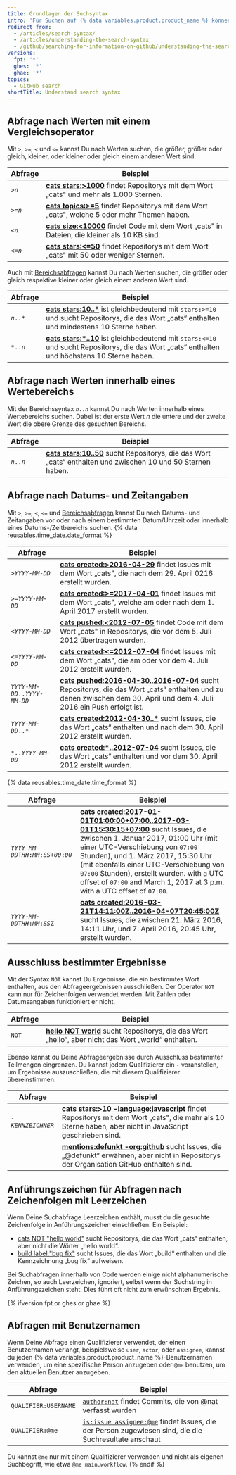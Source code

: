 ```yaml
---
title: Grundlagen der Suchsyntax
intro: 'Für Suchen auf {% data variables.product.product_name %} können Sie Abfragen erstellen, die nach bestimmten alphanumerischen Zeichenfolgen suchen.'
redirect_from:
  - /articles/search-syntax/
  - /articles/understanding-the-search-syntax
  - /github/searching-for-information-on-github/understanding-the-search-syntax
versions:
  fpt: '*'
  ghes: '*'
  ghae: '*'
topics:
  - GitHub search
shortTitle: Understand search syntax
---
```


## Abfrage nach Werten mit einem Vergleichsoperator

Mit `>`, `>=`, `<` und `<=` kannst Du nach Werten suchen, die größer, größer oder gleich, kleiner, oder kleiner oder gleich einem anderen Wert sind.

| Abfrage                   | Beispiel                                                                                                                                                                           |
| ------------------------- | ---------------------------------------------------------------------------------------------------------------------------------------------------------------------------------- |
| <code>><em>n</em></code> | **[cats stars:>1000](https://github.com/search?utf8=%E2%9C%93&q=cats+stars%3A%3E1000&type=Repositories)** findet Repositorys mit dem Wort „cats" und mehr als 1.000 Sternen.       |
| <code>>=<em>n</em></code> | **[cats topics:>=5](https://github.com/search?utf8=%E2%9C%93&q=cats+topics%3A%3E%3D5&type=Repositories)** findet Repositorys mit dem Wort „cats", welche 5 oder mehr Themen haben. |
| <code><<em>n</em></code> | **[cats size:<10000](https://github.com/search?utf8=%E2%9C%93&q=cats+size%3A%3C10000&type=Code)** findet Code mit dem Wort „cats" in Dateien, die kleiner als 10 KB sind.          |
| <code><=<em>n</em></code> | **[cats stars:<=50](https://github.com/search?utf8=%E2%9C%93&q=cats+stars%3A%3C%3D50&type=Repositories)** findet Repositorys mit dem Wort „cats" mit 50 oder weniger Sternen.      |

Auch mit [Bereichsabfragen](#query-for-values-between-a-range) kannst Du nach Werten suchen, die größer oder gleich respektive kleiner oder gleich einem anderen Wert sind.

| Abfrage                   | Beispiel                                                                                                                                                                                                                                  |
| ------------------------- | ----------------------------------------------------------------------------------------------------------------------------------------------------------------------------------------------------------------------------------------- |
| <code><em>n</em>..*</code> | **[cats stars:10..*](https://github.com/search?utf8=%E2%9C%93&q=cats+stars%3A10..*&type=Repositories)** ist gleichbedeutend mit `stars:>=10` und sucht Repositorys, die das Wort „cats“ enthalten und mindestens 10 Sterne haben.      |
| <code>*..<em>n</em></code> | **[cats stars:*..10](https://github.com/search?utf8=%E2%9C%93&q=cats+stars%3A%22*..10%22&type=Repositories)** ist gleichbedeutend mit `stars:<=10` und sucht Repositorys, die das Wort „cats“ enthalten und höchstens 10 Sterne haben. |

## Abfrage nach Werten innerhalb eines Wertebereichs

Mit der Bereichssyntax <code><em>n</em>..<em>n</em></code> kannst Du nach Werten innerhalb eines Wertebereichs suchen. Dabei ist der erste Wert _n_ die untere und der zweite Wert die obere Grenze des gesuchten Bereichs.

| Abfrage                   | Beispiel                                                                                                                                                                                         |
| ------------------------- | ------------------------------------------------------------------------------------------------------------------------------------------------------------------------------------------------ |
| <code><em>n</em>..<em>n</em></code> | **[cats stars:10..50](https://github.com/search?utf8=%E2%9C%93&q=cats+stars%3A10..50&type=Repositories)** sucht Repositorys, die das Wort „cats“ enthalten und zwischen 10 und 50 Sternen haben. |

## Abfrage nach Datums- und Zeitangaben

Mit `>`, `>=`, `<`, `<=` und [Bereichsabfragen](#query-for-values-between-a-range) kannst Du nach Datums- und Zeitangaben vor oder nach einem bestimmten Datum/Uhrzeit oder innerhalb eines Datums-/Zeitbereichs suchen. {% data reusables.time_date.date_format %}

| Abfrage                    | Beispiel                                                                                                                                                                                                                                                                    |
| -------------------------- | --------------------------------------------------------------------------------------------------------------------------------------------------------------------------------------------------------------------------------------------------------------------------- |
| <code>><em>YYYY</em>-<em>MM</em>-<em>DD</em></code>  | **[cats created:>2016-04-29](https://github.com/search?utf8=%E2%9C%93&q=cats+created%3A%3E2016-04-29&type=Issues)** findet Issues mit dem Wort „cats", die nach dem 29. April 0216 erstellt wurden.                                                                         |
| <code>>=<em>YYYY</em>-<em>MM</em>-<em>DD</em></code>  | **[cats created:>=2017-04-01](https://github.com/search?utf8=%E2%9C%93&q=cats+created%3A%3E%3D2017-04-01&type=Issues)** findet Issues mit dem Wort „cats", welche am oder nach dem 1. April 2017 erstellt wurden.                                                           |
| <code><<em>YYYY</em>-<em>MM</em>-<em>DD</em></code> | **[cats pushed:<2012-07-05](https://github.com/search?q=cats+pushed%3A%3C2012-07-05&type=Code&utf8=%E2%9C%93)** findet Code mit dem Wort „cats" in Repositorys, die vor dem 5. Juli 2012 übertragen wurden.                                                                 |
| <code><=<em>YYYY</em>-<em>MM</em>-<em>DD</em></code> | **[cats created:<=2012-07-04](https://github.com/search?utf8=%E2%9C%93&q=cats+created%3A%3C%3D2012-07-04&type=Issues)** findet Issues mit dem Wort „cats", die am oder vor dem 4. Juli 2012 erstellt wurden.                                                                |
| <code><em>YYYY</em>-<em>MM</em>-<em>DD</em>..<em>YYYY</em>-<em>MM</em>-<em>DD</em></code> | **[cats pushed:2016-04-30..2016-07-04](https://github.com/search?utf8=%E2%9C%93&q=cats+pushed%3A2016-04-30..2016-07-04&type=Repositories)** sucht Repositorys, die das Wort „cats“ enthalten und zu denen zwischen dem 30. April und dem 4. Juli 2016 ein Push erfolgt ist. |
| <code><em>YYYY</em>-<em>MM</em>-<em>DD</em>..*</code> | **[cats created:2012-04-30..*](https://github.com/search?utf8=%E2%9C%93&q=cats+created%3A2012-04-30..*&type=Issues)** sucht Issues, die das Wort „cats“ enthalten und nach dem 30. April 2012 erstellt wurden.                                                              |
| <code>*..<em>YYYY</em>-<em>MM</em>-<em>DD</em></code> | **[cats created:*..2012-07-04](https://github.com/search?utf8=%E2%9C%93&q=cats+created%3A*..2012-07-04&type=Issues)** sucht Issues, die das Wort „cats“ enthalten und vor dem 30. April 2012 erstellt wurden.                                                               |

{% data reusables.time_date.time_format %}

| Abfrage                    | Beispiel                                                                                                                                                                                                                                                                                                                                                                                                                                                                                                                   |
| -------------------------- | -------------------------------------------------------------------------------------------------------------------------------------------------------------------------------------------------------------------------------------------------------------------------------------------------------------------------------------------------------------------------------------------------------------------------------------------------------------------------------------------------------------------------- |
| <code><em>YYYY</em>-<em>MM</em>-<em>DD</em>T<em>HH</em>:<em>MM</em>:<em>SS</em>+<em>00</em>:<em>00</em></code> | **[cats created:2017-01-01T01:00:00+07:00..2017-03-01T15:30:15+07:00](https://github.com/search?utf8=%E2%9C%93&q=cats+created%3A2017-01-01T01%3A00%3A00%2B07%3A00..2017-03-01T15%3A30%3A15%2B07%3A00&type=Issues)** sucht Issues, die zwischen 1. Januar 2017, 01:00 Uhr (mit einer UTC-Verschiebung von `07:00` Stunden), und 1. März 2017, 15:30 Uhr (mit ebenfalls einer UTC-Verschiebung von `07:00` Stunden), erstellt wurden. with a UTC offset of `07:00` and March 1, 2017 at 3 p.m. with a UTC offset of `07:00`. |
| <code><em>YYYY</em>-<em>MM</em>-<em>DD</em>T<em>HH</em>:<em>MM</em>:<em>SS</em>Z</code> | **[cats created:2016-03-21T14:11:00Z..2016-04-07T20:45:00Z](https://github.com/search?utf8=%E2%9C%93&q=cats+created%3A2016-03-21T14%3A11%3A00Z..2016-04-07T20%3A45%3A00Z&type=Issues)** sucht Issues, die zwischen 21. März 2016, 14:11 Uhr, und 7. April 2016, 20:45 Uhr, erstellt wurden.                                                                                                                                                                                                                                |

## Ausschluss bestimmter Ergebnisse

Mit der Syntax `NOT` kannst Du Ergebnisse, die ein bestimmtes Wort enthalten, aus den Abfrageergebnissen ausschließen. Der Operator `NOT` kann nur für Zeichenfolgen verwendet werden. Mit Zahlen oder Datumsangaben funktioniert er nicht.

| Abfrage | Beispiel                                                                                                                                                             |
| ------- | -------------------------------------------------------------------------------------------------------------------------------------------------------------------- |
| `NOT`   | **[hello NOT world](https://github.com/search?q=hello+NOT+world&type=Repositories)** sucht Repositorys, die das Wort „hello“, aber nicht das Wort „world“ enthalten. |

Ebenso kannst du Deine Abfrageergebnisse durch Ausschluss bestimmter Teilmengen eingrenzen. Du kannst jedem Qualifizierer ein `-` voranstellen, um Ergebnisse auszuschließen, die mit diesem Qualifizierer übereinstimmen.

| Abfrage                    | Beispiel                                                                                                                                                                                                                                          |
| -------------------------- | ------------------------------------------------------------------------------------------------------------------------------------------------------------------------------------------------------------------------------------------------- |
| <code>-<em>KENNZEICHNER</em></code> | **[cats stars:>10 -language:javascript](https://github.com/search?q=cats+stars%3A>10+-language%3Ajavascript&type=Repositories)** findet Repositorys mit dem Wort „cats", die mehr als 10 Sterne haben, aber nicht in JavaScript geschrieben sind. |
|                            | **[mentions:defunkt -org:github](https://github.com/search?utf8=%E2%9C%93&q=mentions%3Adefunkt+-org%3Agithub&type=Issues)** sucht Issues, die „@defunkt“ erwähnen, aber nicht in Repositorys der Organisation GitHub enthalten sind.              |

## Anführungszeichen für Abfragen nach Zeichenfolgen mit Leerzeichen

Wenn Deine Suchabfrage Leerzeichen enthält, musst du die gesuchte Zeichenfolge in Anführungszeichen einschließen. Ein Beispiel:

* [cats NOT "hello world"](https://github.com/search?utf8=✓&q=cats+NOT+"hello+world"&type=Repositories) sucht Repositorys, die das Wort „cats“ enthalten, aber nicht die Wörter „hello world“.
* [build label:"bug fix"](https://github.com/search?utf8=%E2%9C%93&q=build+label%3A%22bug+fix%22&type=Issues) sucht Issues, die das Wort „build“ enthalten und die Kennzeichnung „bug fix“ aufweisen.

Bei Suchabfragen innerhalb von Code werden einige nicht alphanumerische Zeichen, so auch Leerzeichen, ignoriert, selbst wenn der Suchstring in Anführungszeichen steht. Dies führt oft nicht zum erwünschten Ergebnis.

{% ifversion fpt or ghes or ghae %}
## Abfragen mit Benutzernamen

Wenn Deine Abfrage einen Qualifizierer verwendet, der einen Benutzernamen verlangt, beispielsweise `user`, `actor`, oder `assignee`, kannst du jeden {% data variables.product.product_name %}-Benutzernamen verwenden, um eine spezifische Person anzugeben oder `@me` benutzen, um den aktuellen Benutzer anzugeben.

| Abfrage              | Beispiel                                                                                                                                                                     |
| -------------------- | ---------------------------------------------------------------------------------------------------------------------------------------------------------------------------- |
| `QUALIFIER:USERNAME` | [`author:nat`](https://github.com/search?q=author%3Anat&type=Commits) findet Commits, die von @nat verfasst wurden                                                           |
| `QUALIFIER:@me`      | [`is:issue assignee:@me`](https://github.com/search?q=is%3Aissue+assignee%3A%40me&type=Issues) findet Issues, die der Person zugewiesen sind, die die Suchresultate anschaut |

Du kannst `@me` nur mit einem Qualifizierer verwenden und nicht als eigenen Suchbegriff, wie etwa `@me main.workflow`.
{% endif %}

